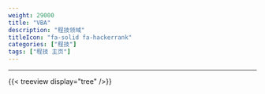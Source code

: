 ```yaml
---
weight: 29000
title: "VBA"
description: "程技领域"
titleIcon: "fa-solid fa-hackerrank"
categories: ["程技"]
tags: ["程技 主页"]
---
```


---

{{< treeview
  display="tree"
/>}}